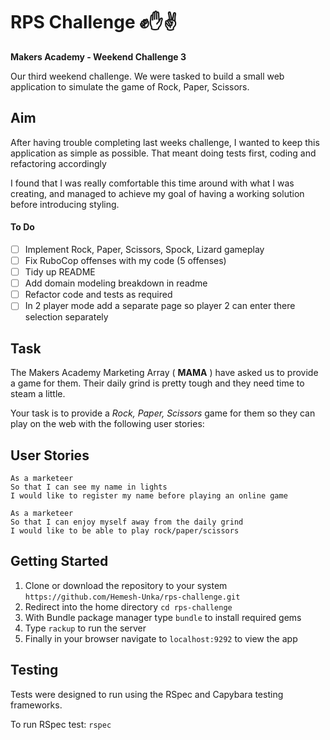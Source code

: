 # RPS Challenge :fist::raised_hand::v:
**Makers Academy - Weekend Challenge 3**

Our third weekend challenge. We were tasked to build a small web application to simulate the game of Rock, Paper, Scissors.

## Aim
After having trouble completing last weeks challenge, I wanted to keep this application as simple as possible. That meant doing tests first, coding and refactoring accordingly

I found that I was really comfortable this time around with what I was creating, and managed to achieve my goal of having a working solution before introducing styling.

#### To Do
- [ ] Implement Rock, Paper, Scissors, Spock, Lizard gameplay
- [ ] Fix RuboCop offenses with my code (5 offenses)
- [ ] Tidy up README
- [ ] Add domain modeling breakdown in readme
- [ ] Refactor code and tests as required
- [ ] In 2 player mode add a separate page so player 2 can enter there selection separately

## Task

The Makers Academy Marketing Array ( **MAMA** ) have asked us to provide a game for them. Their daily grind is pretty tough and they need time to steam a little.

Your task is to provide a _Rock, Paper, Scissors_ game for them so they can play on the web with the following user stories:

## User Stories
```
As a marketeer
So that I can see my name in lights
I would like to register my name before playing an online game

As a marketeer
So that I can enjoy myself away from the daily grind
I would like to be able to play rock/paper/scissors
```

## Getting Started
1. Clone or download the repository to your system `https://github.com/Hemesh-Unka/rps-challenge.git`
2. Redirect into the home directory `cd rps-challenge`
3. With Bundle package manager type `bundle` to install required gems
4. Type `rackup` to run the server
5. Finally in your browser navigate to `localhost:9292` to view the app

## Testing
Tests were designed to run using the RSpec and Capybara testing frameworks.

To run RSpec test:
`rspec`

